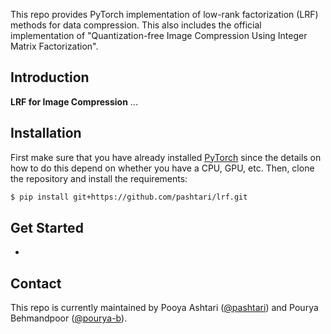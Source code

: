 This repo provides PyTorch implementation of low-rank factorization (LRF) methods for data compression. This also includes the official implementation of "Quantization-free Image Compression Using Integer Matrix Factorization".

## Introduction

**LRF for Image Compression** ...


## Installation

First make sure that you have already installed [PyTorch](https://pytorch.org/get-started/locally/) since the details on how to do this depend on whether you have a CPU, GPU, etc. Then, clone the repository and install the requirements:

```bash
$ pip install git+https://github.com/pashtari/lrf.git
```


## Get Started
- 

## Contact

This repo is currently maintained by Pooya Ashtari ([@pashtari](https://github.com/pashtari)) and Pourya Behmandpoor ([@pourya-b](https://github.com/pourya-b)).